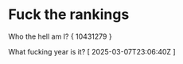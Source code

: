 # Fuck the rankings

Who the hell am I?
{ 10431279 }

What fucking year is it?
[ 2025-03-07T23:06:40Z ]
